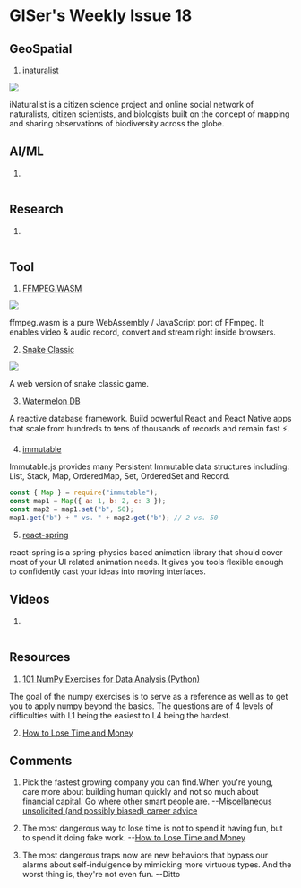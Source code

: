 # GISer's Weekly Issue 18

## GeoSpatial

1. [inaturalist]()

![](https://texasbutterflyranch.com/wp-content/uploads/2017/09/Screen-Shot-2017-09-13-at-5.12.27-PM.jpg)

iNaturalist is a citizen science project and online social network of naturalists, citizen scientists, and biologists built on the concept of mapping and sharing observations of biodiversity across the globe.

## AI/ML

1. []()

![]()

## Research

1. []()

![]()

## Tool

1. [FFMPEG.WASM](https://ffmpegwasm.github.io/)

![](https://github.com/ffmpegwasm/ffmpeg.wasm/raw/master/docs/images/transcode.gif)

ffmpeg.wasm is a pure WebAssembly / JavaScript port of FFmpeg. It enables video & audio record, convert and stream right inside browsers.

2. [Snake Classic](https://codeguppy.com/code.html?ad/snk_adrian)

![](https://camo.githubusercontent.com/4110121cab93a52df72204ae911c748b69b3950e7423e7bdb79fc6e865632085/68747470733a2f2f7777772e77616e67626173652e636f6d2f626c6f67696d672f61737365742f3230323031312f6267323032303131303330332e6a7067)

A web version of snake classic game.

3. [Watermelon DB](https://github.com/Nozbe/WatermelonDB)

A reactive database framework. Build powerful React and React Native apps that scale from hundreds to tens of thousands of records and remain fast ⚡️.

4. [immutable](https://github.com/immutable-js/immutable-js)

Immutable.js provides many Persistent Immutable data structures including: List, Stack, Map, OrderedMap, Set, OrderedSet and Record.

```js
const { Map } = require("immutable");
const map1 = Map({ a: 1, b: 2, c: 3 });
const map2 = map1.set("b", 50);
map1.get("b") + " vs. " + map2.get("b"); // 2 vs. 50
```

5. [react-spring](https://github.com/pmndrs/react-spring)

react-spring is a spring-physics based animation library that should cover most of your UI related animation needs. It gives you tools flexible enough to confidently cast your ideas into moving interfaces.

## Videos

1. []()

![]()

## Resources

1. [101 NumPy Exercises for Data Analysis (Python)](https://www.machinelearningplus.com/python/101-numpy-exercises-python/)

The goal of the numpy exercises is to serve as a reference as well as to get you to apply numpy beyond the basics. The questions are of 4 levels of difficulties with L1 being the easiest to L4 being the hardest.

2. [How to Lose Time and Money](http://paulgraham.com/selfindulgence.html)

## Comments

1.  Pick the fastest growing company you can find.When you're young, care more about building human quickly and not so much about financial capital. Go where other smart people are.
    --[Miscellaneous unsolicited (and possibly biased) career advice](https://erikbern.com/2019/09/26/misc-unsolicited-career-advice.html)

2.  The most dangerous way to lose time is not to spend it having fun, but to spend it doing fake work.
    --[How to Lose Time and Money ](http://paulgraham.com/selfindulgence.html)

3.  The most dangerous traps now are new behaviors that bypass our alarms about self-indulgence by mimicking more virtuous types. And the worst thing is, they're not even fun.
    --Ditto
